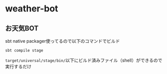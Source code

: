 # weather-bot

## お天気BOT

sbt native packager使ってるので以下のコマンドでビルド
```
sbt compile stage
```

`target/universal/stage/bin/`以下にビルド済みファイル（shell）ができるので実行するだけ
